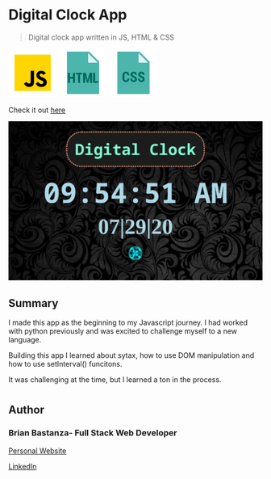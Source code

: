 # Digital Clock App

> Digital clock app written in JS, HTML & CSS

![js](MDimages/javascript.png) ![html](MDimages/html.png) ![css](MDimages/css.png)

Check it out [here](https://bbastanza.github.io/digitalclock/)

![Screenshot](MDimages/screenshot.png)

## Summary

I made this app as the beginning to my Javascript journey. I had worked with python previously and was excited to challenge myself to a new language.

Building this app I learned about sytax, how to use DOM manipulation and how to use setInterval() funcitons.

It was challenging at the time, but I learned a ton in the process.

#

## Author

### Brian Bastanza- Full Stack Web Developer

[Personal Website](www.brianbastanza.me)

[LinkedIn](www.linkedin.com/in/brian-bastanza-9035397b)
